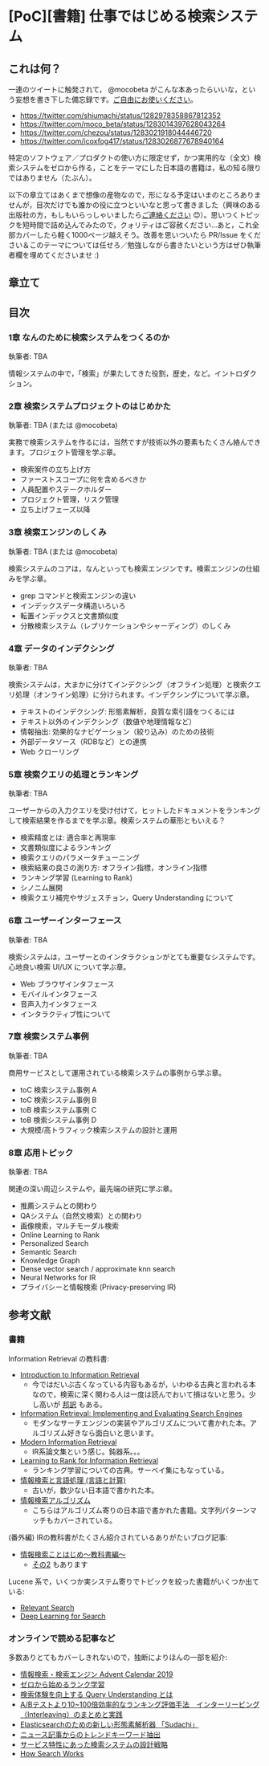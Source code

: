 # [PoC][書籍] 仕事ではじめる検索システム

## これは何？

一連のツイートに触発されて， @mocobeta がこんな本あったらいいな，という妄想を書き下した備忘録です。[ご自由にお使いください](./LICENSE)。

- https://twitter.com/shiumachi/status/1282978358867812352
- https://twitter.com/moco_beta/status/1283014397628043264
- https://twitter.com/chezou/status/1283021918044446720
- https://twitter.com/icoxfog417/status/1283026877678940164

特定のソフトウェア／プロダクトの使い方に限定せず，かつ実用的な（全文）検索システムをゼロから作る，ことをテーマにした日本語の書籍は，私の知る限りではありません（たぶん）。

以下の章立てはあくまで想像の産物なので，形になる予定はいまのところありませんが，目次だけでも誰かの役に立つといいなと思って書きました（興味のある出版社の方，もしもいらっしゃいましたら[ご連絡ください](https://medium.com/@mocobeta/about-me-b28838ba631f) 😊）。思いつくトピックを短時間で詰め込んでみたので，クォリティはご容赦ください...あと，これ全部カバーしたら軽く1000ページ越えそう。改善を思いついたら PR/Issue をください＆このテーマについては任せろ／勉強しながら書きたいという方はぜひ執筆者欄を埋めてくださいませ :)

## 章立て

## 目次

### 1章 なんのために検索システムをつくるのか

執筆者: TBA

情報システムの中で，「検索」が果たしてきた役割，歴史，など。イントロダクション。

### 2章 検索システムプロジェクトのはじめかた

執筆者: TBA (または @mocobeta)

実務で検索システムを作るには，当然ですが技術以外の要素もたくさん絡んできます。プロジェクト管理を学ぶ章。

- 検索案件の立ち上げ方
- ファーストスコープに何を含めるべきか
- 人員配置やステークホルダー
- プロジェクト管理，リスク管理
- 立ち上げフェーズ以降

### 3章 検索エンジンのしくみ

執筆者: TBA (または @mocobeta)

検索システムのコアは，なんといっても検索エンジンです。検索エンジンの仕組みを学ぶ章。

- grep コマンドと検索エンジンの違い
- インデックスデータ構造いろいろ
- 転置インデックスと文書類似度
- 分散検索システム（レプリケーションやシャーディング）のしくみ

### 4章 データのインデクシング

執筆者: TBA

検索システムは，大まかに分けてインデクシング（オフライン処理）と検索クエリ処理（オンライン処理）に分けられます。インデクシングについて学ぶ章。

- テキストのインデクシング: 形態素解析，良質な索引語をつくるには
- テキスト以外のインデクシング（数値や地理情報など）
- 情報抽出: 効果的なナビゲーション（絞り込み）のための技術
- 外部データソース（RDBなど）との連携
- Web クローリング

### 5章 検索クエリの処理とランキング

執筆者: TBA

ユーザーからの入力クエリを受け付けて，ヒットしたドキュメントをランキングして検索結果を作るまでを学ぶ章。検索システムの華形ともいえる？

- 検索精度とは: 適合率と再現率
- 文書類似度によるランキング
- 検索クエリのパラメータチューニング
- 検索結果の良さの測り方: オフライン指標，オンライン指標
- ランキング学習 (Learning to Rank)
- シノニム展開
- 検索クエリ補完やサジェスチョン，Query Understanding について

### 6章 ユーザーインターフェース

執筆者: TBA

検索システムは，ユーザーとのインタラクションがとても重要なシステムです。心地良い検索 UI/UX について学ぶ章。

- Web ブラウザインタフェース
- モバイルインタフェース
- 音声入力インタフェース
- インタラクティブ性について

### 7章 検索システム事例

執筆者: TBA

商用サービスとして運用されている検索システムの事例から学ぶ章。

- toC 検索システム事例 A
- toC 検索システム事例 B
- toB 検索システム事例 C
- toB 検索システム事例 D
- 大規模/高トラフィック検索システムの設計と運用

### 8章 応用トピック

執筆者: TBA

関連の深い周辺システムや，最先端の研究に学ぶ章。

- 推薦システムとの関わり
- QAシステム（自然文検索）との関わり
- 画像検索，マルチモーダル検索
- Online Learning to Rank
- Personalized Search
- Semantic Search
- Knowledge Graph
- Dense vector search / approximate knn search
- Neural Networks for IR
- プライバシーと情報検索 (Privacy-preserving IR)

## 参考文献

### 書籍

Information Retrieval の教科書:

- [Introduction to Information Retrieval](https://nlp.stanford.edu/IR-book/information-retrieval-book.html)
  - 今ではだいぶ古くなっている内容もあるが，いわゆる古典と言われる本なので，検索に深く関わる人は一度は読んでおいて損はないと思う。少し高いが [邦訳](https://www.kyoritsu-pub.co.jp/bookdetail/9784320123229) もある。
- [Information Retrieval: Implementing and Evaluating Search Engines](https://www.amazon.co.jp/Information-Retrieval-Implementing-Evaluating-Engines/dp/0262026511/)
  - モダンなサーチエンジンの実装やアルゴリズムについて書かれた本。アルゴリズム好きなら面白いと思います。
- [Modern Information Retrieval](https://www.amazon.co.jp/Modern-Information-Retrieval-Concepts-Technology/dp/0321416910)
  - IR系論文集という感じ。鈍器系。。。
- [Learning to Rank for Information Retrieval](https://link.springer.com/book/10.1007/978-3-642-14267-3)
  - ランキング学習についての古典。サーベイ集にもなっている。
- [情報検索と言語処理 (言語と計算)](https://www.amazon.co.jp/dp/4130654055/)
  - 古いが，数少ない日本語で書かれた本。
- [情報検索アルゴリズム](https://www.amazon.co.jp/%E6%83%85%E5%A0%B1%E6%A4%9C%E7%B4%A2%E3%82%A2%E3%83%AB%E3%82%B4%E3%83%AA%E3%82%BA%E3%83%A0-%E5%8C%97-%E7%A0%94%E4%BA%8C/dp/4320120361)
  - こちらはアルゴリズム寄りの日本語で書かれた書籍。文字列パターンマッチもカバーされている。

(番外編) IRの教科書がたくさん紹介されているありがたいブログ記事:

- [情報検索ことはじめ〜教科書編〜](https://sleepy-yoshi.hatenablog.com/entry/20081212/p1)
  - [その2](https://sleepy-yoshi.hatenablog.com/entry/20110118/p1) もあります

Lucene 系で，いくつか実システム寄りでトピックを絞った書籍がいくつか出ている:

- [Relevant Search](https://www.manning.com/books/relevant-search)
- [Deep Learning for Search](https://www.manning.com/books/deep-learning-for-search)


### オンラインで読める記事など

多数ありとてもカバーしきれないので，独断によりほんの一部を紹介:

- [情報検索・検索エンジン Advent Calendar 2019](https://qiita.com/advent-calendar/2019/search)
- [ゼロから始めるランク学習](https://www.szdrblog.info/entry/2018/12/03/004600)
- [検索体験を向上する Query Understanding とは](https://recruit-tech.co.jp/blog/2019/12/25/query-understanding-overview/)
- [A/Bテストより10~100倍効率的なランキング評価手法　インターリービング（Interleaving）のまとめと実践](https://qiita.com/mpkato/items/99bd55cc17387844fd62)
- [Elasticsearchのための新しい形態素解析器 「Sudachi」](https://qiita.com/sorami/items/99604ef105f13d2d472b)
- [ニュース記事からのトレンドキーワード抽出](https://qiita.com/moco_beta/items/0b0f08ed29f39544d87f)
- [サービス特性にあった検索システムの設計戦略](https://techlife.cookpad.com/entry/2019/11/18/110000)
- [How Search Works](https://www.blog.google/products/search/how-search-works/)
